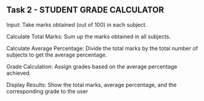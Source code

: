 ## Task 2 - STUDENT GRADE CALCULATOR

Input: Take marks obtained (out of 100) in each subject.

Calculate Total Marks: Sum up the marks obtained in all subjects.

Calculate Average Percentage: Divide the total marks by the total number of subjects to get the average percentage.

Grade Calculation: Assign grades based on the average percentage achieved.

Display Results: Show the total marks, average percentage, and the corresponding grade to the user